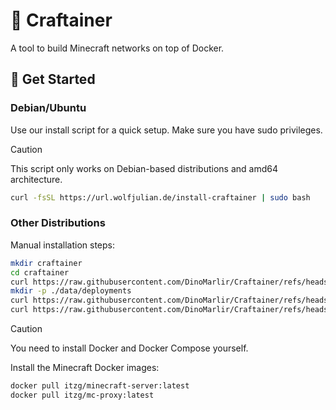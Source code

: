 # 🐳 Craftainer
A tool to build Minecraft networks on top of Docker.

## 🚀 Get Started

### Debian/Ubuntu
Use our install script for a quick setup. Make sure you have sudo privileges.

> [!CAUTION]
> This script only works on Debian-based distributions and amd64 architecture.
```sh
curl -fsSL https://url.wolfjulian.de/install-craftainer | sudo bash
```

### Other Distributions

Manual installation steps:
```sh
mkdir craftainer
cd craftainer
curl https://raw.githubusercontent.com/DinoMarlir/Craftainer/refs/heads/master/docker-compose.yaml -o docker-compose.yaml
mkdir -p ./data/deployments
curl https://raw.githubusercontent.com/DinoMarlir/Craftainer/refs/heads/master/examples/proxy.json -o ./data/deployments/proxy.json
curl https://raw.githubusercontent.com/DinoMarlir/Craftainer/refs/heads/master/examples/lobby.json -o ./data/deployments/lobby.json
```
> [!CAUTION]
> You need to install Docker and Docker Compose yourself.

Install the Minecraft Docker images:
```sh
docker pull itzg/minecraft-server:latest
docker pull itzg/mc-proxy:latest
```
